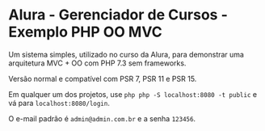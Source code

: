 # Alura - Gerenciador de Cursos - Exemplo PHP OO MVC

Um sistema simples, utilizado no curso da Alura, para demonstrar uma arquitetura MVC + OO com PHP 7.3 sem frameworks.

Versão normal e compatível com PSR 7, PSR 11 e PSR 15. 

Em qualquer um dos projetos, use `php php -S localhost:8080 -t public` e vá para `localhost:8080/login`.

O e-mail padrão é `admin@admin.com.br` e a senha `123456`.

